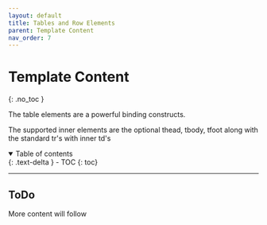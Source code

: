 ```yaml
---
layout: default
title: Tables and Row Elements
parent: Template Content
nav_order: 7
---
```


# Template Content
{: .no_toc }

The table elements are a powerful binding constructs.

The supported inner elements are the optional thead, tbody, tfoot along with the standard tr's with inner td's

<details open markdown="block">
  <summary>
    Table of contents
  </summary>
  {: .text-delta }
- TOC
{: toc}
</details>

---

## ToDo

More content will follow
